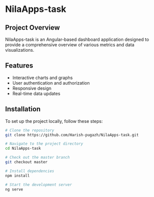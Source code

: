 # NilaApps-task

## Project Overview
NilaApps-task is an Angular-based dashboard application designed to provide a comprehensive overview of various metrics and data visualizations.

## Features
- Interactive charts and graphs
- User authentication and authorization
- Responsive design
- Real-time data updates

## Installation
To set up the project locally, follow these steps:

```bash
# Clone the repository
git clone https://github.com/Harish-pugazh/NilaApps-task.git

# Navigate to the project directory
cd NilaApps-task

# Check out the master branch
git checkout master

# Install dependencies
npm install

# Start the development server
ng serve
